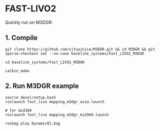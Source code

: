 # FAST-LIVO2
Quickly run on M3DGR:

## 1. Compile
```
git clone https://github.com/sjtuyinjie/M3DGR.git && cd M3DGR && git sparse-checkout set --no-cone baseline_systems/Fast_LIVO2_M3DGR

cd baseline_systems/Fast_LIVO2_M3DGR

catkin_make
```

## 2. Run M3DGR example
```
source devel/setup.bash
roslaunch fast_livo mapping_m3dgr_avia.launch

# for mid360
roslaunch fast_livo mapping_m3dgr_mid360.launch

rosbag play Dynamic01.bag
```
